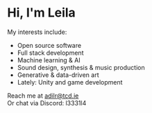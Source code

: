 # Hi, I'm Leila

My interests include:  
- Open source software  
- Full stack development  
- Machine learning & AI  
- Sound design, synthesis & music production  
- Generative & data-driven art  
- Lately: Unity and game development

Reach me at <a href="mailto:adilr\@tcd.ie">adilr\@tcd.ie</a>  
Or chat via Discord: l3331l4
